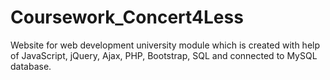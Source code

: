 # Coursework_Concert4Less

Website for web development university module which is created with help of JavaScript, jQuery, Ajax, PHP, Bootstrap, SQL and connected to MySQL database.
